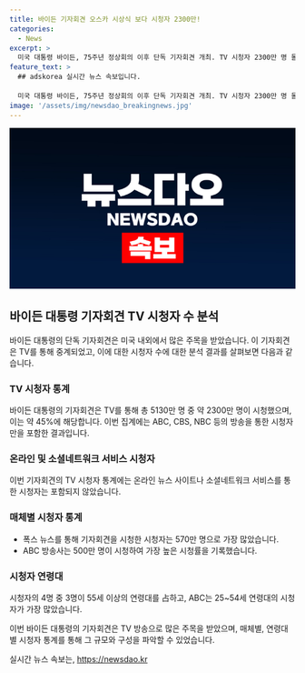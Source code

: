 ```yaml
---
title: 바이든 기자회견 오스카 시상식 보다 시청자 2300만!
categories:
  - News
excerpt: >
  미국 대통령 바이든, 75주년 정상회의 이후 단독 기자회견 개최. TV 시청자 2300만 명 돌파, 올해 가장 많이 시청된 TV 방송 중 하나로 평가. 폭스 뉴스 통해 본 시청자 570만 명, 55세 이상 시청자 4명 중 1명. 특히, 단독 기자회견 참신함과 바이든 대통령의 드문 출연으로 주목.
feature_text: >
  ## adskorea 실시간 뉴스 속보입니다.

  미국 대통령 바이든, 75주년 정상회의 이후 단독 기자회견 개최. TV 시청자 2300만 명 돌파, 올해 가장 많이 시청된 TV 방송 중 하나로 평가. 폭스 뉴스 통해 본 시청자 570만 명, 55세 이상 시청자 4명 중 1명. 특히, 단독 기자회견 참신함과 바이든 대통령의 드문 출연으로 주목.
image: '/assets/img/newsdao_breakingnews.jpg'
---
```


<p><img src="/assets/img/newsdao_breakingnews.jpg" alt="adskorea 속보" /></p>

<h2 data-ke-size="size26">바이든 대통령 기자회견 TV 시청자 수 분석</h2>

<p>바이든 대통령의 단독 기자회견은 미국 내외에서 많은 주목을 받았습니다. 이 기자회견은 TV를 통해 중계되었고, 이에 대한 시청자 수에 대한 분석 결과를 살펴보면 다음과 같습니다.</p>

<h3>TV 시청자 통계</h3>

<p>바이든 대통령의 기자회견은 TV를 통해 총 5130만 명 중 약 2300만 명이 시청했으며, 이는 약 45%에 해당합니다. 이번 집계에는 ABC, CBS, NBC 등의 방송을 통한 시청자만을 포함한 결과입니다. </p>

<h3>온라인 및 소셜네트워크 서비스 시청자</h3>

<p>이번 기자회견의 TV 시청자 통계에는 온라인 뉴스 사이트나 소셜네트워크 서비스를 통한 시청자는 포함되지 않았습니다. </p>

<h3>매체별 시청자 통계</h3>

<ul>
<li>폭스 뉴스를 통해 기자회견을 시청한 시청자는 570만 명으로 가장 많았습니다.</li>
<li>ABC 방송사는 500만 명이 시청하여 가장 높은 시청률을 기록했습니다.</li>
</ul>

<h3>시청자 연령대</h3>

<p>시청자의 4명 중 3명이 55세 이상의 연령대를 占하고, ABC는 25~54세 연령대의 시청자가 가장 많았습니다. </p>

<p>이번 바이든 대통령의 기자회견은 TV 방송으로 많은 주목을 받았으며, 매체별, 연령대별 시청자 통계를 통해 그 규모와 구성을 파악할 수 있었습니다.</p>
실시간 뉴스 속보는, <a href="https://newsdao.kr" rel="dofollow">https://newsdao.kr</a>


